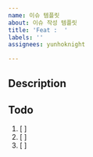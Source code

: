 ```yaml
---
name: 이슈 템플릿
about: 이슈 작성 템플릿
title: 'Feat :  '
labels: ''
assignees: yunhoknight

---
```


## Description
<!-- ex) Todo 기능 구현 -->

## Todo
1. [ ]
2. [ ]
3. [ ]
